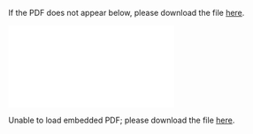 If the PDF does not appear below, please download the file [here](out/syllabus/Math%20Camp%202022%20Syllabus.pdf).

<object data="out/syllabus/Math%20Camp%202022%20Syllabus.pdf" type="application/pdf" width="100%"  style="height:100vh" >
    <embed src="out/syllabus/Math%20Camp%202022%20Syllabus.pdf">
        <p>Unable to load embedded PDF; please download the file <a href="out/syllabus/Math%20Camp%202022%20Syllabus.pdf">here</a>.</p>
    </embed>
</object>

